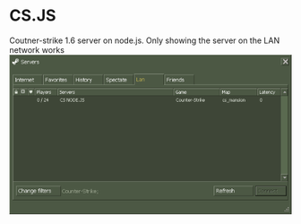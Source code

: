 # CS.JS
Coutner-strike 1.6 server on node.js.
Only showing the server on the LAN network works
![GitHub Logo](/LAN.png)

